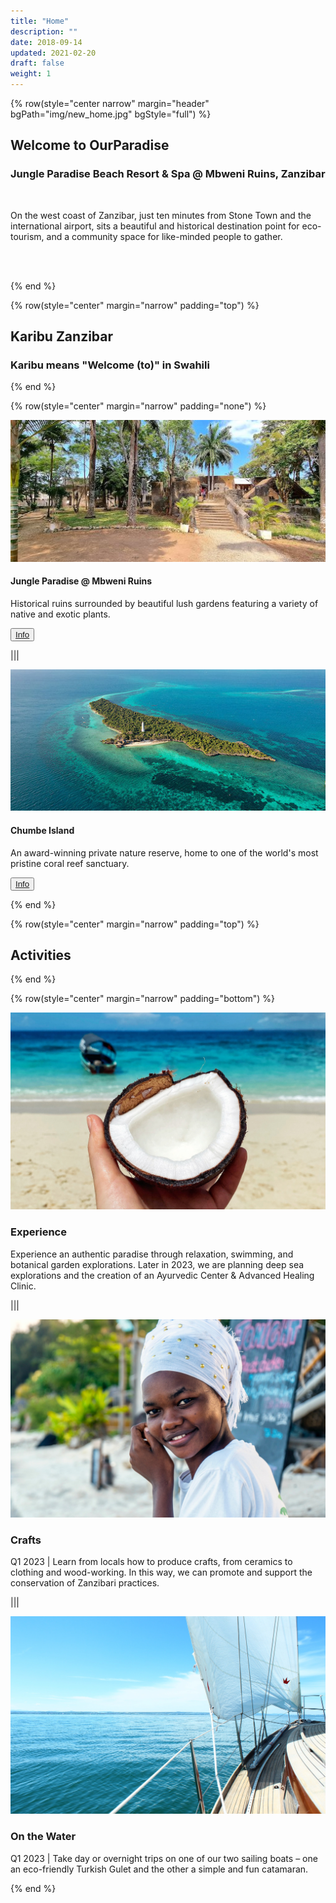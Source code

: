```yaml
---
title: "Home"
description: ""
date: 2018-09-14
updated: 2021-02-20
draft: false
weight: 1
---
```


<!-- section 1 -->

{% row(style="center narrow" margin="header" bgPath="img/new_home.jpg" bgStyle="full") %}

 ## Welcome to OurParadise
 
 ### Jungle Paradise Beach Resort & Spa @ Mbweni Ruins, Zanzibar

 <br>

 On the west coast of Zanzibar, just ten minutes from Stone Town and the international airport, sits a beautiful and historical destination point for eco-tourism, and a community space for like-minded people to gather.

 <br>
 <br>

{% end %}

<!-- section 2  -->

{% row(style="center" margin="narrow" padding="top") %}

## Karibu Zanzibar

### Karibu means **"Welcome (to)"** in Swahili

{% end %}

{% row(style="center" margin="narrow" padding="none") %}

![Mbweni Ruins](img/mbweni.jpeg)

#### **Jungle Paradise** @ Mbweni Ruins

Historical ruins surrounded by beautiful lush gardens featuring a variety of native and exotic plants.

 <button>[Info](/locations/mbweni)</button>

|||

![Chumbe Island](img/chumbe.jpeg)

#### **Chumbe Island**

An award-winning private nature reserve, home to one of the world's most pristine coral reef sanctuary.

<button>[Info](/locations/chumbe)</button>

{% end %}

{% row(style="center" margin="narrow" padding="top") %}

## Activities

{% end %}

{% row(style="center" margin="narrow" padding="bottom") %}

![General Activities](img/beach_activities_2.jpg#mx-auto#large)

### Experience

Experience an authentic paradise through relaxation, swimming, and botanical garden explorations. Later in 2023, we are planning deep sea explorations and the creation of an Ayurvedic Center & Advanced Healing Clinic.

|||

![Crafts](img/local_culture.jpg#mx-auto#large)

### Crafts

Q1 2023 | Learn from locals how to produce crafts, from ceramics to clothing and wood-working. In this way, we can promote and support the conservation of Zanzibari practices.

|||

![Crafts](img/boats.jpg#mx-auto#large)

### On the Water

Q1 2023 | Take day or overnight trips on one of our two sailing boats – one an eco-friendly Turkish Gulet and the other a simple and fun catamaran.

{% end %}